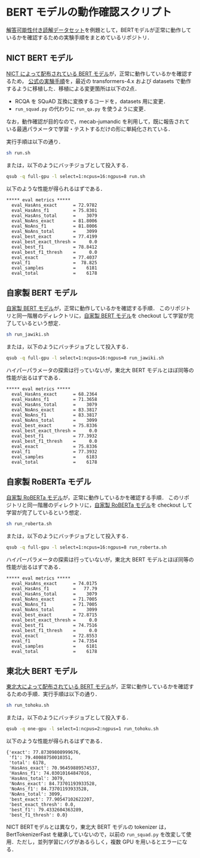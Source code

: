 # BERT モデルの動作確認スクリプト

[解答可能性付き読解データセット](http://www.cl.ecei.tohoku.ac.jp/rcqa/)を例題として，BERTモデルが正常に動作しているかを確認するための実験手順をまとめているリポジトリ．

## NICT BERT モデル

[NICT によって配布されている BERT モデル](https://alaginrc.nict.go.jp/nict-bert/index.html)が，正常に動作しているかを確認するため，
[公式の実験手順](https://alaginrc.nict.go.jp/nict-bert/Experiments_on_RCQA.html)を，最近の transformers-4.x および datasets で動作するように移植した．移植による変更箇所は以下の2点．

 * RCQA を SQuAD 互換に変換するコードを，datasets 用に変更．
 * `run_squad.py` の代わりに `run_qa.py` を使うように変更．

なお，動作確認が目的なので，mecab-jumandic を利用して，既に報告されている最適パラメータで学習・テストするだけの形に単純化されている．

実行手順は以下の通り．

```sh
sh run.sh
```

または，以下のようにバッチジョブとして投入する．

```sh
qsub -q full-gpu -l select=1:ncpus=16:ngpus=8 run.sh 
```

以下のような性能が得られるはずである．

```
***** eval metrics *****
  eval_HasAns_exact      = 72.9782
  eval_HasAns_f1         = 75.8301
  eval_HasAns_total      =    3079
  eval_NoAns_exact       = 81.8006
  eval_NoAns_f1          = 81.8006
  eval_NoAns_total       =    3099
  eval_best_exact        = 77.4199
  eval_best_exact_thresh =     0.0
  eval_best_f1           = 78.8412
  eval_best_f1_thresh    =     0.0
  eval_exact             = 77.4037
  eval_f1                =  78.825
  eval_samples           =    6181
  eval_total             =    6178
```

## 自家製 BERT モデル

[自家製 BERT モデル](https://github.com/tutcsis/bert-japanese)が，正常に動作しているかを確認する手順．
このリポジトリと同一階層のディレクトリに，[自家製 BERT モデル](https://github.com/tutcsis/bert-japanese)を checkout して学習が完了しているという想定．

```sh
sh run_jawiki.sh
```

または，以下のようにバッチジョブとして投入する．

```sh
qsub -q full-gpu -l select=1:ncpus=16:ngpus=8 run_jawiki.sh
```

ハイパーパラメータの探索は行っていないが，東北大 BERT モデルとほぼ同等の性能が出るはずである．

```
***** eval metrics *****
  eval_HasAns_exact      = 68.2364
  eval_HasAns_f1         = 71.3658
  eval_HasAns_total      =    3079
  eval_NoAns_exact       = 83.3817
  eval_NoAns_f1          = 83.3817
  eval_NoAns_total       =    3099
  eval_best_exact        = 75.8336
  eval_best_exact_thresh =     0.0
  eval_best_f1           = 77.3932
  eval_best_f1_thresh    =     0.0
  eval_exact             = 75.8336
  eval_f1                = 77.3932
  eval_samples           =    6183
  eval_total             =    6178
```

## 自家製 RoBERTa モデル

[自家製 RoBERTa モデル](https://github.com/tutcsis/roberta-japanese)が，正常に動作しているかを確認する手順．
このリポジトリと同一階層のディレクトリに，[自家製 RoBERTa モデル](https://github.com/tutcsis/roberta-japanese)を checkout して学習が完了しているという想定．

```sh
sh run_roberta.sh
```

または，以下のようにバッチジョブとして投入する．

```sh
qsub -q full-gpu -l select=1:ncpus=16:ngpus=8 run_roberta.sh
```

ハイパーパラメータの探索は行っていないが，東北大 BERT モデルとほぼ同等の性能が出るはずである．

```
***** eval metrics *****
  eval_HasAns_exact      = 74.0175
  eval_HasAns_f1         =   77.79
  eval_HasAns_total      =    3079
  eval_NoAns_exact       = 71.7005
  eval_NoAns_f1          = 71.7005
  eval_NoAns_total       =    3099
  eval_best_exact        = 72.8715
  eval_best_exact_thresh =     0.0
  eval_best_f1           = 74.7516
  eval_best_f1_thresh    =     0.0
  eval_exact             = 72.8553
  eval_f1                = 74.7354
  eval_samples           =    6181
  eval_total             =    6178
```

## 東北大 BERT モデル

[東北大によって配布されている BERT モデル](https://huggingface.co/cl-tohoku/bert-base-japanese-v2)が，正常に動作しているかを確認するための手順．実行手順は以下の通り．

```sh
sh run_tohoku.sh
```

または，以下のようにバッチジョブとして投入する．

```sh
qsub -q one-gpu -l select=1:ncpus=2:ngpus=1 run_tohoku.sh
```

以下のような性能が得られるはずである．

```
{'exact': 77.87309808999676,
 'f1': 79.40088750010351,
 'total': 6178,
 'HasAns_exact': 70.96459889574537,
 'HasAns_f1': 74.03010164847016,
 'HasAns_total': 3079,
 'NoAns_exact': 84.73701193933528,
 'NoAns_f1': 84.73701193933528,
 'NoAns_total': 3099,
 'best_exact': 77.90547102622207, 
 'best_exact_thresh': 0.0,
 'best_f1': 79.4332604363289, 
 'best_f1_thresh': 0.0}
```

NICT BERTモデルとは異なり，東北大 BERT モデルの tokenizer は，BertTokenizerFast を継承していないので，以前の `run_squad.py` を改変して使用．ただし，並列学習にバグがあるらしく，複数 GPU を用いるとエラーになる．
